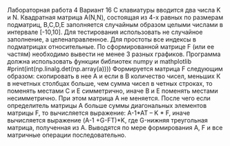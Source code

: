 Лабораторная работа 4 Вариант 16 С клавиатуры вводится два числа K и N. Квадратная матрица А(N,N), состоящая из 4-х равных по размерам подматриц, B,C,D,E заполняется случайным образом целыми числами в интервале [-10,10]. Для тестирования использовать не случайное заполнение, а целенаправленное. Для простоты все индексы в подматрицах относительные. По сформированной матрице F (или ее частям) необходимо вывести не менее 3 разных графиков. Программа должна использовать функции библиотек numpy и mathplotlib #print(int(np.linalg.det(np.array(a))))
    Формируется матрица F следующим образом: скопировать в нее А и если в В количество чисел, меньших К в нечетных столбцах больше, чем сумма чисел в четных строках, то поменять местами С и Е симметрично, иначе В и Е поменять местами несимметрично. При этом матрица А не меняется. После чего если определитель матрицы А больше суммы диагональных элементов матрицы F, то вычисляется выражение: A-1*AT – K * F, иначе вычисляется выражение (A-1 +G-FТ)*K, где G-нижняя треугольная матрица, полученная из А. Выводятся по мере формирования А, F и все матричные операции последовательно. 
